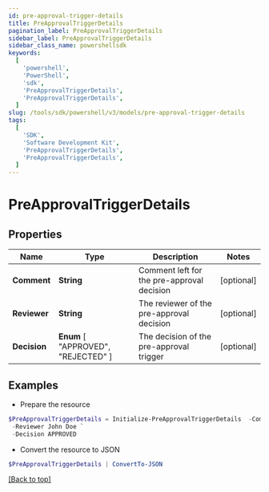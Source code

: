 ```yaml
---
id: pre-approval-trigger-details
title: PreApprovalTriggerDetails
pagination_label: PreApprovalTriggerDetails
sidebar_label: PreApprovalTriggerDetails
sidebar_class_name: powershellsdk
keywords:
  [
    'powershell',
    'PowerShell',
    'sdk',
    'PreApprovalTriggerDetails',
    'PreApprovalTriggerDetails',
  ]
slug: /tools/sdk/powershell/v3/models/pre-approval-trigger-details
tags:
  [
    'SDK',
    'Software Development Kit',
    'PreApprovalTriggerDetails',
    'PreApprovalTriggerDetails',
  ]
---
```


# PreApprovalTriggerDetails

## Properties

| Name | Type | Description | Notes |
| --- | --- | --- | --- |
| **Comment** | **String** | Comment left for the pre-approval decision | [optional] |
| **Reviewer** | **String** | The reviewer of the pre-approval decision | [optional] |
| **Decision** | **Enum** [ "APPROVED", "REJECTED" ] | The decision of the pre-approval trigger | [optional] |

## Examples

- Prepare the resource

```powershell
$PreApprovalTriggerDetails = Initialize-PreApprovalTriggerDetails  -Comment Access is Approved `
 -Reviewer John Doe `
 -Decision APPROVED
```

- Convert the resource to JSON

```powershell
$PreApprovalTriggerDetails | ConvertTo-JSON
```

[[Back to top]](#)
